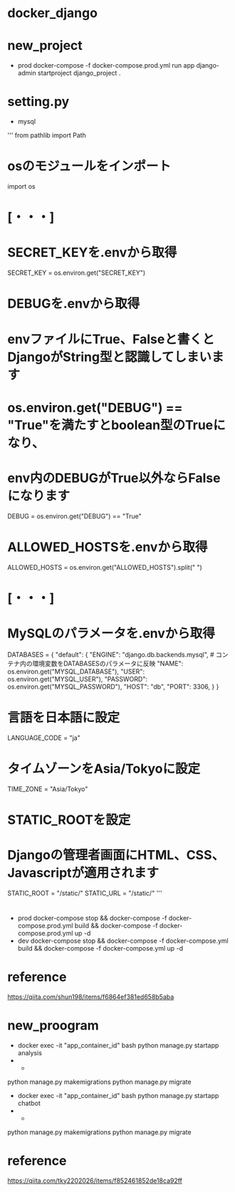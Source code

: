 # docker_django
 
# new_project
* prod
docker-compose -f docker-compose.prod.yml run app django-admin startproject django_project .

# setting.py
* mysql

'''
from pathlib import Path
# osのモジュールをインポート
import os

# [・・・]

# SECRET_KEYを.envから取得
SECRET_KEY = os.environ.get("SECRET_KEY")

# DEBUGを.envから取得
# envファイルにTrue、Falseと書くとDjangoがString型と認識してしまいます
# os.environ.get("DEBUG") == "True"を満たすとboolean型のTrueになり、
# env内のDEBUGがTrue以外ならFalseになります
DEBUG = os.environ.get("DEBUG") == "True"

# ALLOWED_HOSTSを.envから取得
ALLOWED_HOSTS = os.environ.get("ALLOWED_HOSTS").split(" ")

# [・・・]

# MySQLのパラメータを.envから取得
DATABASES = {
    "default": {
        "ENGINE": "django.db.backends.mysql",
        # コンテナ内の環境変数をDATABASESのパラメータに反映
        "NAME": os.environ.get("MYSQL_DATABASE"),
        "USER": os.environ.get("MYSQL_USER"),
        "PASSWORD": os.environ.get("MYSQL_PASSWORD"),
        "HOST": "db",
        "PORT": 3306,
    }
}

# 言語を日本語に設定
LANGUAGE_CODE = "ja"
# タイムゾーンをAsia/Tokyoに設定
TIME_ZONE = "Asia/Tokyo"

# STATIC_ROOTを設定
# Djangoの管理者画面にHTML、CSS、Javascriptが適用されます
STATIC_ROOT = "/static/"
STATIC_URL = "/static/"
'''

# 
* prod
docker-compose stop && docker-compose -f docker-compose.prod.yml build && docker-compose -f docker-compose.prod.yml up -d
* dev
docker-compose stop && docker-compose -f docker-compose.yml build && docker-compose -f docker-compose.yml up -d

# reference
https://qiita.com/shun198/items/f6864ef381ed658b5aba

# new_proogram
* docker exec -it "app_container_id" bash
python manage.py startapp analysis
* * 
python manage.py makemigrations
python manage.py migrate



* docker exec -it "app_container_id" bash
python manage.py startapp chatbot
* * 
python manage.py makemigrations
python manage.py migrate

# reference
https://qiita.com/tky2202026/items/f852461852de18ca92ff
